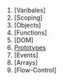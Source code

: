 1. [Varibales]
2. [Scoping]
3. [Objects]
4. [Functions]
5. [DOM]
6. [Prototypes](javascript/prototypes.md)
7. [Events]
8. [Arrays]
9. [Flow-Control]
